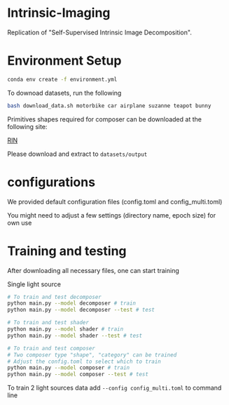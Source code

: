 # Intrinsic-Imaging
Replication of "Self-Supervised Intrinsic Image Decomposition".


# Environment Setup
```bash
conda env create -f environment.yml
```

To downoad datasets, run the following

```bash
bash download_data.sh motorbike car airplane suzanne teapot bunny
```

Primitives shapes required for composer can be downloaded at the following site:

[RIN](https://huggingface.co/datasets/greasycat/rin)

Please download and extract to `datasets/output`

# configurations
We provided default configuration files (config.toml and config_multi.toml)

You might need to adjust a few settings (directory name, epoch size) for own use

# Training and testing
After downloading all necessary files, one can start training 

Single light source
```bash
# To train and test decomposer 
python main.py --model decomposer # train
python main.py --model decomposer --test # test

# To train and test shader
python main.py --model shader # train
python main.py --model shader --test # test

# To train and test composer
# Two composer type "shape", "category" can be trained
# Adjust the config.toml to select which to train
python main.py --model composer # train
python main.py --model composer --test # test
```

To train 2 light sources data add `--config config_multi.toml` to command line 
